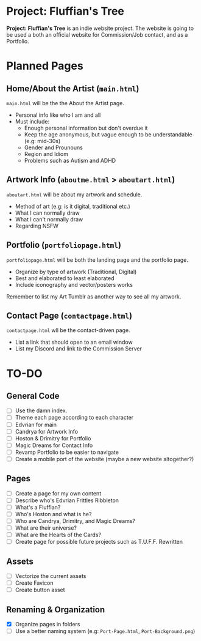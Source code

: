# Project: Fluffian's Tree

**Project: Fluffian's Tree** is an indie website project. The website is going to be used a both an official website for Commission/Job contact, and as a Portfolio.

# Planned Pages

## Home/About the Artist (`main.html`)

`main.html` will be the the About the Artist page.

- Personal info like who I am and all
- Must include:
  - Enough personal information but don't overdue it
  - Keep the age anonymous, but vague enough to be understandable (e.g: mid-30s)
  - Gender and Prounouns
  - Region and Idiom
  - Problems such as Autism and ADHD

## Artwork Info (`aboutme.html` > `aboutart.html`)

`aboutart.html` will be about my artwork and schedule.

- Method of art (e.g: is it digital, traditional etc.)
- What I can normally draw
- What I can't normally draw
- Regarding NSFW

## Portfolio (`portfoliopage.html`)

`portfoliopage.html` will be both the landing page and the portfolio page.

- Organize by type of artwork (Traditional, Digital)
- Best and elaborated to least elaborated
- Include iconography and vector/posters works

Remember to list my Art Tumblr as another way to see all my artwork.

## Contact Page (`contactpage.html`)

`contactpage.html` wll be the contact-driven page.

- List a link that should open to an email window
- List my Discord and link to the Commission Server

# TO-DO

## General Code

- [ ] Use the damn index.
- [ ] Theme each page according to each character
 - [ ] Edvrian for main
 - [ ] Candrya for Artwork Info
 - [ ] Hoston & Drimitry for Portfolio
 - [ ] Magic Dreams for Contact Info
- [ ] Revamp Portfolio to be easier to navigate
- [ ] Create a mobile port of the website (maybe a new website altogether?)

## Pages
- [ ] Create a page for my own content
 - [ ] Describe who's Edvrian Frittles Ribbleton
 - [ ] What's a Fluffian?
 - [ ] Who's Hoston and what is he?
 - [ ] Who are Candrya, Drimitry, and Magic Dreams?
 - [ ] What are their universe?
 - [ ] What are the Hearts of the Cards?
- [ ] Create page for possible future projects such as T.U.F.F. Rewritten

## Assets
- [ ] Vectorize the current assets
- [ ] Create Favicon
- [ ] Create button asset

## Renaming & Organization
- [x] Organize pages in folders
- [ ] Use a better naming system (e.g: `Port-Page.html`, `Port-Background.png`)
